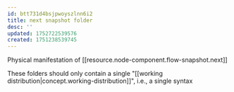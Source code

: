```yaml
---
id: btt731d4bsjpwoyszlnn6i2
title: next snapshot folder
desc: ''
updated: 1752722539576
created: 1751238539745
---
```


Physical manifestation of [[resource.node-component.flow-snapshot.next]]

These folders should only contain a single "[[working distribution|concept.working-distribution]]", i.e., a single syntax
